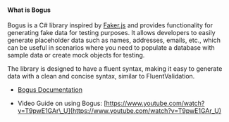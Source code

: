 #### What is Bogus

Bogus is a C# library inspired by [Faker.js](https://fakerjs.dev/) and provides functionality for generating fake data for testing purposes. It allows developers to easily generate placeholder data such as names, addresses, emails, etc., which can be useful in scenarios where you need to populate a database with sample data or create mock objects for testing.

The library is designed to have a fluent syntax, making it easy to generate data with a clean and concise syntax, similar to FluentValidation.

*   [Bogus Documentation](https://github.com/bchavez/Bogus)
    
*   Video Guide on using Bogus: [https://www.youtube.com/watch?v=T9pwE1GAr\_U](https://www.youtube.com/watch?v=T9pwE1GAr_U)
